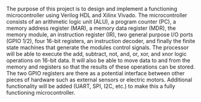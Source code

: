 The purpose of this project is to design and implement a functioning microcontroller using Verilog HDL and Xilinx Vivado. The microcontroller consists of an arithmetic logic unit (ALU), a program counter (PC), a memory address register (MAR), a memory data register (MDR), the memory module, an instruction register (IR), two general purpose I/O ports (GPIO 1/2), four 16-bit registers, an instruction decoder, and finally the finite state machines that generate the modules control signals. The processor will be able to execute the add, subtract, not, and, or, xor, and xnor logic operations on 16-bit data. It will also be able to move data to and from the memory and registers so that the results of these operations can be stored. The two GPIO registers are there as a potential interface between other pieces of hardware such as external sensors or electric motors. Additional functionality will be added (UART, SPI, I2C, etc.) to make this a fully functioning microcontroller.
